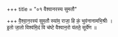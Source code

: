 +++
title = "०१ वैश्वानरस्य सुमतौ"

+++
वै॒श्वा॒न॒रस्य॑ सुम॒तौ स्या॑म॒ राजा॒ हि कं॒ भुव॑नानामभि॒श्रीः ।  
इ॒तो जा॒तो विश्व॑मि॒दं वि च॑ष्टे वैश्वान॒रो य॑तते॒ सूर्ये॑ण ॥